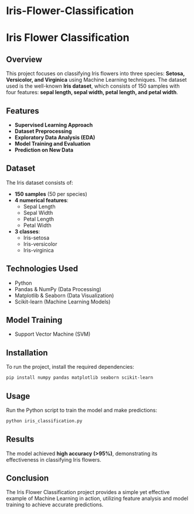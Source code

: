 # Iris-Flower-Classification
# Iris Flower Classification

## Overview
This project focuses on classifying Iris flowers into three species: **Setosa, Versicolor, and Virginica** using Machine Learning techniques. The dataset used is the well-known **Iris dataset**, which consists of 150 samples with four features: **sepal length, sepal width, petal length, and petal width**.

## Features
- **Supervised Learning Approach**
- **Dataset Preprocessing**
- **Exploratory Data Analysis (EDA)**
- **Model Training and Evaluation**
- **Prediction on New Data**

## Dataset
The Iris dataset consists of:
- **150 samples** (50 per species)
- **4 numerical features**:
  - Sepal Length
  - Sepal Width
  - Petal Length
  - Petal Width
- **3 classes**:
  - Iris-setosa
  - Iris-versicolor
  - Iris-virginica

## Technologies Used
- Python
- Pandas & NumPy (Data Processing)
- Matplotlib & Seaborn (Data Visualization)
- Scikit-learn (Machine Learning Models)

## Model Training
- Support Vector Machine (SVM)

## Installation
To run the project, install the required dependencies:
```bash
pip install numpy pandas matplotlib seaborn scikit-learn
```

## Usage
Run the Python script to train the model and make predictions:
```bash
python iris_classification.py
```

## Results
The model achieved **high accuracy (>95%)**, demonstrating its effectiveness in classifying Iris flowers.

## Conclusion
The Iris Flower Classification project provides a simple yet effective example of Machine Learning in action, utilizing feature analysis and model training to achieve accurate predictions.



